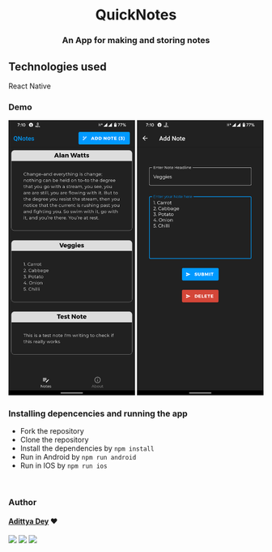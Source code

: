 <h1 align="center" >QuickNotes</h1>
<h3 align="center">An App for making and storing notes</h3>

## Technologies used
React Native

### Demo
<div align="center" class="row">
  <img src="demo_M.png" width="250"/>
  <img src="demo_S.png" width="250"/>
</div>

### Installing depencencies and running the app
* Fork the repository
* Clone the repository
* Install the dependencies by `npm install`
* Run in Android by `npm run android`
* Run in IOS by `npm run ios`


<br>

### Author

#### [Adittya Dey](https://github.com/adiXcodr) ❤

[<img src="https://image.flaticon.com/icons/svg/185/185964.svg" width="35" padding="10">](https://www.linkedin.com/in/adittya-dey-3966b916b)
[<img src="https://image.flaticon.com/icons/svg/185/185981.svg" width="35" padding="10">](https://www.facebook.com/adittya.dey.3)
[<img src="https://image.flaticon.com/icons/svg/185/185985.svg" width="35" padding="10">](https://www.instagram.com/adixdey/)


<!-- "heroku-postbuild": "NPM_CONFIG_PRODUCTION=false npm install --prefix client && npm run build --prefix client" -->